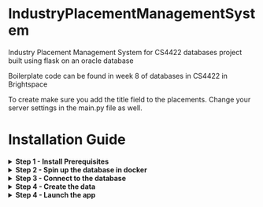 # IndustryPlacementManagementSystem
Industry Placement Management System for CS4422 databases project built using flask on an oracle database

Boilerplate code can be found in week 8 of databases in CS4422 in Brightspace

To create make sure you add the title field to the placements.
Change your server settings in the main.py file as well.

# Installation Guide

<details><summary><b>Step 1 - Install Prerequisites</b></summary>
<p>
1. <a href = "https://dbeaver.io">DBeaver</a><br>
2. <a href = "https://www.docker.com/products/docker-desktop/">Docker</a><br>
3. <a href = "https://www.python.org/downloads/">Python</a>
</p>
</details>

<details><summary><b>Step 2 - Spin up the database in docker</b></summary>
<p>
Download the container from <a href = "https://hub.docker.com/r/gvenzl/oracle-xe">this link</a>.<br>
Initiate the docker instance using following command.<br>
docker run -d -p 1521:1521 -e ORACLE_PASSWORD=root gvenzl/oracle-xe
</p>
</details>

<details><summary><b>Step 3 - Connect to the database</b></summary>
<p>
Open DBeaver and establish a connection with the database using credentials of SYSTEM
</p>
</details>

<details><summary><b>Step 4 - Create the data</b></summary>
<p>
1. Create a new schema with name IPMS.<br>
2. Create a script and paste the following code to create the tables: <a href = "https://pastebin.com/H2xstxQd">link</a><br>
3. Create another script and paste the following code to insert template data: <a href = "https://pastebin.com/HtMcanns">link</a>
</p>
</details>

<details><summary><b>Step 4 - Launch the app</b></summary>
<p>
Having pulled the files. Open the folder in your preffered IDE, and run 'main.py'.<br>
Paste the follwing link in your browser: 'http://127.0.0.1:5000'
</p>
</details>

